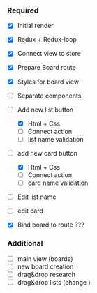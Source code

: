 ### Required

- [x] Initial render
- [x] Redux + Redux-loop
- [x] Connect view to store
- [x] Prepare Board route
- [x] Styles for board view
- [ ] Separate components
- [ ] Add new list button
  - [x] Html + Css
  - [ ] Connect action
  - [ ] list name validation
- [ ] add new card button
  - [x] Html + Css
  - [ ] Connect action
  - [ ] card name validation
- [ ] Edit list name
- [ ] edit card

- [x] Bind board to route ???
### Additional

- [ ] main view (boards)
- [ ] new board creation
- [ ] drag&drop research
- [ ] drag&drop lists (change )
